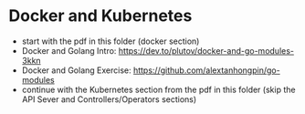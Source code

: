 # Docker and Kubernetes

* start with the pdf in this folder (docker section)
* Docker and Golang Intro: https://dev.to/plutov/docker-and-go-modules-3kkn
* Docker and Golang Exercise: https://github.com/alextanhongpin/go-modules
* continue with the Kubernetes section from the pdf in this folder (skip the API Sever and Controllers/Operators sections)
